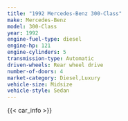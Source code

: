 ```yaml
---
title: "1992 Mercedes-Benz 300-Class"
make: Mercedes-Benz
model: 300-Class
year: 1992
engine-fuel-type: diesel
engine-hp: 121
engine-cylinders: 5
transmission-type: Automatic
driven-wheels: Rear wheel drive
number-of-doors: 4
market-category: Diesel,Luxury
vehicle-size: Midsize
vehicle-style: Sedan
---
```


{{< car_info >}}
